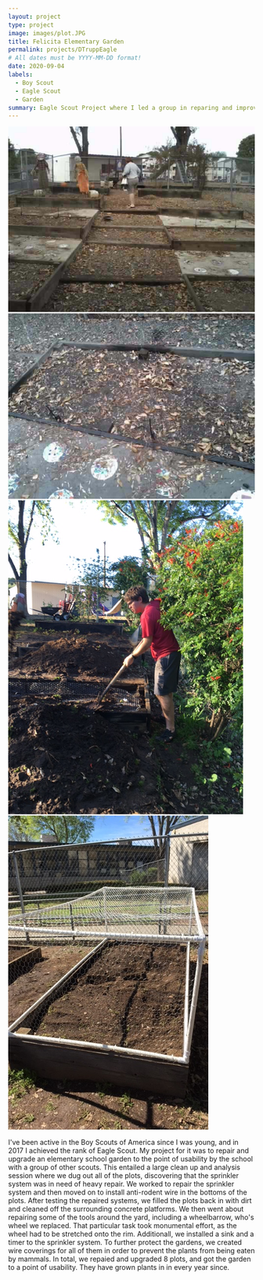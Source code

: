 ```yaml
---
layout: project
type: project
image: images/plot.JPG
title: Felicita Elementary Garden
permalink: projects/DTruppEagle
# All dates must be YYYY-MM-DD format!
date: 2020-09-04
labels:
  - Boy Scout
  - Eagle Scout
  - Garden
summary: Eagle Scout Project where I led a group in reparing and improving a school garden.
---
```

<div class="ui small rounded images">
  <img class="ui image" src="../images/IMG_1395.JPG">
  <img class="ui image" src="../images/IMG_1404.JPG">
  <img class="ui image" src="../images/IMG_1525.JPG">
  <img class="ui image" src="../images/plot.JPG">
</div>


I've been active in the Boy Scouts of America since I was young, and in 2017 I achieved the rank of Eagle Scout. My project for it was to repair and upgrade an elementary school garden to the point of usability by the school with a group of other scouts. This entailed a large clean up and analysis session where we dug out all of the plots, discovering that the sprinkler system was in need of heavy repair. We worked to repair the sprinkler system and then moved on to install anti-rodent wire in the bottoms of the plots. After testing the repaired systems, we filled the plots back in with dirt and cleaned off the surrounding concrete platforms. We then went about repairing some of the tools around the yard, including a wheelbarrow, who's wheel we replaced. That particular task took monumental effort, as the wheel had to be stretched onto the rim. Additionall, we installed a sink and a timer to the sprinkler system. To further protect the gardens, we created wire coverings for all of them in order to prevent the plants from being eaten by mammals. In total, we repaied and upgraded 8 plots, and got the garden to a point of usability. They have grown plants in in every year since.
